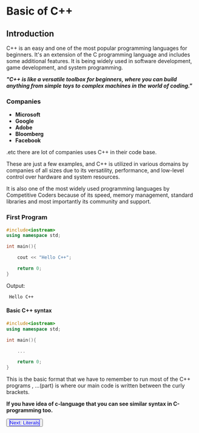 # Basic of C++

## Introduction
<p>
C++ is an easy and one of the most popular programming languages for beginners. It's an extension of the C programming language and includes some additional features. It is being widely used in software development, game development, and system programming.
</p>

<b><i>
"C++ is like a versatile toolbox for beginners, where you can build anything from simple toys to complex machines in the world of coding."
</i></b>

### Companies
- <b>Microsoft</b>
- <b>Google</b>
- <b>Adobe</b>
- <b>Bloomberg</b>
- <b>Facebook</b>
<p>.etc there are lot of companies uses C++ in their code base.
</p>
<p>These are just a few examples, and C++ is utilized in various domains by companies of all sizes due to its versatility, performance, and low-level control over hardware and system resources.</p>
<p>It is also one of the most widely used programming languages by Competitive Coders because of its speed, memory management, standard libraries and most importantly its community and support.</p>

### First Program
```c++
#include<iostream>
using namespace std;

int main(){

    cout << "Hello C++";

    return 0;
}
```
<p>Output:</p>

``` bash
 Hello C++
```

#### Basic C++ syntax

```c++
#include<iostream>
using namespace std;

int main(){

    ...

    return 0;
}
```

<p>
This is the basic format that we have to remember to run most of the C++ programs , ...(part) is where our main code is written between the curly brackets.


<b>If you have idea of c-language that you can see similar syntax in C-programming too.</b>
</p>

<button ><a style="color:blue; border: 1px solid blue; text-decoration:none;" href="./Literals/">Next: Literals</a></button>